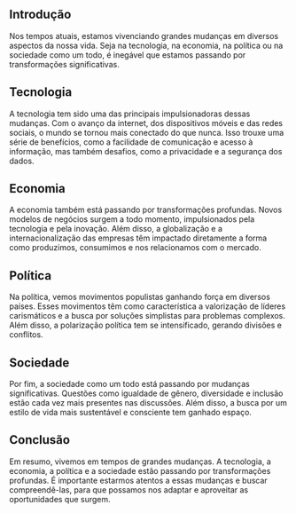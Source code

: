 ## Introdução

Nos tempos atuais, estamos vivenciando grandes mudanças em diversos aspectos da nossa vida. Seja na tecnologia, na economia, na política ou na sociedade como um todo, é inegável que estamos passando por transformações significativas.

## Tecnologia

A tecnologia tem sido uma das principais impulsionadoras dessas mudanças. Com o avanço da internet, dos dispositivos móveis e das redes sociais, o mundo se tornou mais conectado do que nunca. Isso trouxe uma série de benefícios, como a facilidade de comunicação e acesso à informação, mas também desafios, como a privacidade e a segurança dos dados.

## Economia

A economia também está passando por transformações profundas. Novos modelos de negócios surgem a todo momento, impulsionados pela tecnologia e pela inovação. Além disso, a globalização e a internacionalização das empresas têm impactado diretamente a forma como produzimos, consumimos e nos relacionamos com o mercado.

## Política

Na política, vemos movimentos populistas ganhando força em diversos países. Esses movimentos têm como característica a valorização de líderes carismáticos e a busca por soluções simplistas para problemas complexos. Além disso, a polarização política tem se intensificado, gerando divisões e conflitos.

## Sociedade

Por fim, a sociedade como um todo está passando por mudanças significativas. Questões como igualdade de gênero, diversidade e inclusão estão cada vez mais presentes nas discussões. Além disso, a busca por um estilo de vida mais sustentável e consciente tem ganhado espaço.

## Conclusão

Em resumo, vivemos em tempos de grandes mudanças. A tecnologia, a economia, a política e a sociedade estão passando por transformações profundas. É importante estarmos atentos a essas mudanças e buscar compreendê-las, para que possamos nos adaptar e aproveitar as oportunidades que surgem.